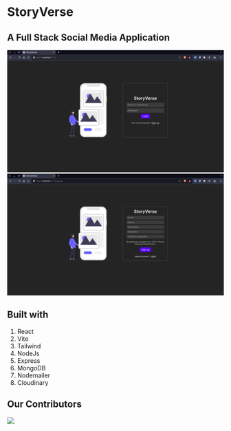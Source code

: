 # StoryVerse

## A Full Stack Social Media Application

![Login](./assets/storyverse1.png)
![Sign Up](./assets/storyverse2.png)

## Built with

1. React
2. Vite
3. Tailwind
4. NodeJs
5. Express
6. MongoDB
7. Nodemailer
8. Cloudinary

## Our Contributors

<a href="https://github.com/rwiteshbera/StoryVerse/graphs/contributors">
  <img src="https://contrib.rocks/image?repo=rwiteshbera/StoryVerse" />
</a>
